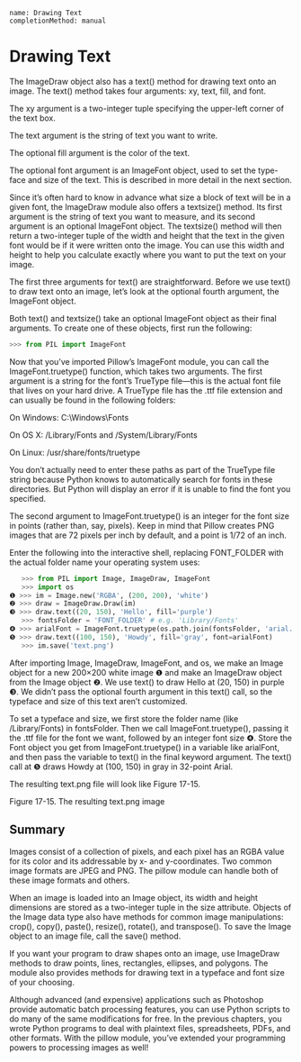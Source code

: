 ```ngMeta
name: Drawing Text
completionMethod: manual
```
# Drawing Text
The ImageDraw object also has a text() method for drawing text onto an image. The text() method takes four arguments: xy, text, fill, and font.

The xy argument is a two-integer tuple specifying the upper-left corner of the text box.

The text argument is the string of text you want to write.

The optional fill argument is the color of the text.

The optional font argument is an ImageFont object, used to set the type-face and size of the text. This is described in more detail in the next section.

Since it’s often hard to know in advance what size a block of text will be in a given font, the ImageDraw module also offers a textsize() method. Its first argument is the string of text you want to measure, and its second argument is an optional ImageFont object. The textsize() method will then return a two-integer tuple of the width and height that the text in the given font would be if it were written onto the image. You can use this width and height to help you calculate exactly where you want to put the text on your image.

The first three arguments for text() are straightforward. Before we use text() to draw text onto an image, let’s look at the optional fourth argument, the ImageFont object.

Both text() and textsize() take an optional ImageFont object as their final arguments. To create one of these objects, first run the following:

```python
>>> from PIL import ImageFont
```
Now that you’ve imported Pillow’s ImageFont module, you can call the ImageFont.truetype() function, which takes two arguments. The first argument is a string for the font’s TrueType file—this is the actual font file that lives on your hard drive. A TrueType file has the .ttf file extension and can usually be found in the following folders:

On Windows: C:\Windows\Fonts

On OS X: /Library/Fonts and /System/Library/Fonts

On Linux: /usr/share/fonts/truetype

You don’t actually need to enter these paths as part of the TrueType file string because Python knows to automatically search for fonts in these directories. But Python will display an error if it is unable to find the font you specified.

The second argument to ImageFont.truetype() is an integer for the font size in points (rather than, say, pixels). Keep in mind that Pillow creates PNG images that are 72 pixels per inch by default, and a point is 1/72 of an inch.

Enter the following into the interactive shell, replacing FONT_FOLDER with the actual folder name your operating system uses:

```python
   >>> from PIL import Image, ImageDraw, ImageFont
   >>> import os
❶ >>> im = Image.new('RGBA', (200, 200), 'white')
❷ >>> draw = ImageDraw.Draw(im)
❸ >>> draw.text((20, 150), 'Hello', fill='purple')
   >>> fontsFolder = 'FONT_FOLDER' # e.g. 'Library/Fonts'
❹ >>> arialFont = ImageFont.truetype(os.path.join(fontsFolder, 'arial.ttf'), 32)
❺ >>> draw.text((100, 150), 'Howdy', fill='gray', font=arialFont)
   >>> im.save('text.png')
```
After importing Image, ImageDraw, ImageFont, and os, we make an Image object for a new 200×200 white image ❶ and make an ImageDraw object from the Image object ❷. We use text() to draw Hello at (20, 150) in purple ❸. We didn’t pass the optional fourth argument in this text() call, so the typeface and size of this text aren’t customized.

To set a typeface and size, we first store the folder name (like /Library/Fonts) in fontsFolder. Then we call ImageFont.truetype(), passing it the .ttf file for the font we want, followed by an integer font size ❹. Store the Font object you get from ImageFont.truetype() in a variable like arialFont, and then pass the variable to text() in the final keyword argument. The text() call at ❺ draws Howdy at (100, 150) in gray in 32-point Arial.

The resulting text.png file will look like Figure 17-15.

<!-- ![image](assets/000073.jpg)
 -->
Figure 17-15. The resulting text.png image

## Summary
Images consist of a collection of pixels, and each pixel has an RGBA value for its color and its addressable by x- and y-coordinates. Two common image formats are JPEG and PNG. The pillow module can handle both of these image formats and others.

When an image is loaded into an Image object, its width and height dimensions are stored as a two-integer tuple in the size attribute. Objects of the Image data type also have methods for common image manipulations: crop(), copy(), paste(), resize(), rotate(), and transpose(). To save the Image object to an image file, call the save() method.

If you want your program to draw shapes onto an image, use ImageDraw methods to draw points, lines, rectangles, ellipses, and polygons. The module also provides methods for drawing text in a typeface and font size of your choosing.

Although advanced (and expensive) applications such as Photoshop provide automatic batch processing features, you can use Python scripts to do many of the same modifications for free. In the previous chapters, you wrote Python programs to deal with plaintext files, spreadsheets, PDFs, and other formats. With the pillow module, you’ve extended your programming powers to processing images as well!

